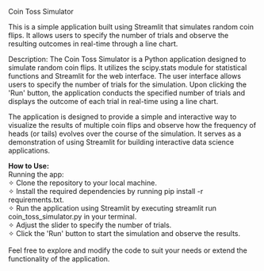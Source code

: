 Coin Toss Simulator

This is a simple application built using Streamlit that simulates random coin flips. It allows users to specify the number of trials and observe the resulting outcomes in real-time through a line chart.

Description:
The Coin Toss Simulator is a Python application designed to simulate random coin flips. It utilizes the scipy.stats module for statistical functions and Streamlit for the web interface. The user interface allows users to specify the number of trials for the simulation. Upon clicking the 'Run' button, the application conducts the specified number of trials and displays the outcome of each trial in real-time using a line chart.

The application is designed to provide a simple and interactive way to visualize the results of multiple coin flips and observe how the frequency of heads (or tails) evolves over the course of the simulation. It serves as a demonstration of using Streamlit for building interactive data science applications.


**How to Use:**
 <br> 
Running the app: <br> 
✧ Clone the repository to your local machine. <br> 
✧ Install the required dependencies by running pip install -r requirements.txt.  <br> 
✧ Run the application using Streamlit by executing streamlit run coin_toss_simulator.py in your terminal. <br> 
✧ Adjust the slider to specify the number of trials. <br> 
✧ Click the 'Run' button to start the simulation and observe the results. <br> 
 <br> 
Feel free to explore and modify the code to suit your needs or extend the functionality of the application.
